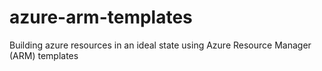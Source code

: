 # azure-arm-templates
Building azure resources in an ideal state using Azure Resource Manager (ARM) templates
